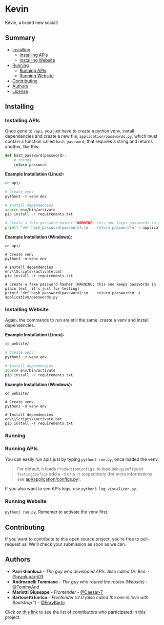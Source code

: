 # Kevin

Kevin, a brand new social!

## Summary
- [Installing](#Installing)
   - [Installing APIs](#Installing_APIs)
   - [Installing Website](#Installing_Website)
- [Running](#Running)
   - [Running APIs](#Running_APIs)
   - [Running Website](#Running_Website)
- [Contributing](#Contributing)
- [Authors](#Authors)
- [License](/LICENSE)

## Installing

### Installing APIs

Once gone to `/api`, you just have to create a python venv, install dependencies and create a new file, `application/passwords.py`, which must contain a function called `hash_password`, that requires a string and returns another, like this:

```python
def hash_password(password):
	# things
	return password
```

**Example Installation (Linux):**
```bash
cd api/

# Create venv
python3 -m venv env

# Install dependencies
source env/bin/activate
pip install -r requirements.txt

# Create a fake password hasher (WARNING: this one keeps passwords in plain text, it's just for testing)
printf 'def hash_password(password):\n    return password\n' > application/passwords.py
```

**Example Installation (Windows):**
```batch
cd api/

# Create venv
python3 -m venv env

# Install dependencies
env\\Scripts\\activate.bat
pip install -r requirements.txt

# Create a fake password hasher (WARNING: this one keeps passwords in plain text, it's just for testing)
printf 'def hash_password(password):\n    return password\n' > application/passwords.py
```

### Installing Website

Again, the commands to run are still the same: create a venv and install dependencies. 

**Example Installation (Linux):**
```bash
cd website/

# Create venv
python3 -m venv env

# Install dependencies
source env/bin/activate
pip install -r requirements.txt
```

**Example Installation (Windows):**
```batch
cd website/

# Create venv
python3 -m venv env

# Install dependencies
env\\Scripts\\activate.bat
pip install -r requirements.txt
```

### Running

### Running APIs

You can easily run apis just by typing `python3 run.py`, once loaded the venv.

> For default, it loads `ProductionConfigs`: to load `DebugConfigs` or `TestingConfigs` add a `-d` or a `-t` respectively (for more informations see [api/application/configs.py](/api/application/configs.py)).

If you also want to see APIs logs, use `python3 log_visualizer.py`.

### Running Website

`python3 run.py`. Rememer to activate the venv first.


## Contributing

If you want to contribute to this open source project, you're free to pull-request us! We'll check your submission as soon as we can.


## Authors

- **Parri Gianluca** - *The guy who developed APIs. Also called Dr. Bee.* - [@gianluparri03](https://github.com/gianluparri03)
- **Andreanelli Tommaso** - *The guy who routed the routes (Website)* - [@TommyAnd](https://github.com/TommyAnd)
- **Mariotti Giuseppe** - *Frontender* - [@Caesar-7](https://github.com/Caesar-7)
- **Bartocetti Enrico** - *Frontender v2.0 (also called the one in love with Bootstrap:tm:)* - [@EnryBarto](https://github.com/EnryBarto)

Click on [this link](https://github.com/trinitrotoluenisti/kevin/graphs/contributors) to see the list of contributors who participated in this project.
